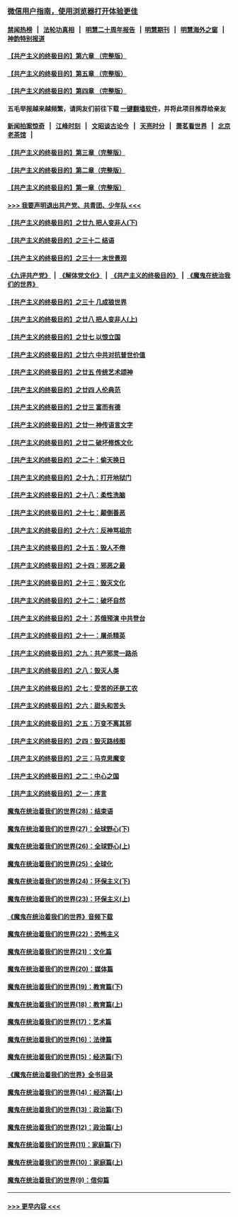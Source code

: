 ### [微信用户指南，使用浏览器打开体验更佳](https://github.com/gfw-breaker/banned-news1/blob/master/indexes/wechat-guide.md?t=0)
#### [禁闻热榜](热点新闻.md?t=0)  &nbsp;&nbsp;|&nbsp;&nbsp; [法轮功真相](https://github.com/gfw-breaker/truth/blob/master/README.md?t=0) &nbsp;&nbsp;|&nbsp;&nbsp; [明慧二十周年报告](https://github.com/gfw-breaker/mh-reports/blob/master/README.md?t=0) &nbsp;&nbsp;|&nbsp;&nbsp;[明慧期刊](https://github.com/gfw-breaker/mh-qikan) &nbsp;&nbsp;|&nbsp;&nbsp; [明慧海外之窗](https://github.com/gfw-breaker/mh-news/blob/master/README.md?t=0) &nbsp;&nbsp;|&nbsp;&nbsp; [神韵特别报道](https://github.com/gfw-breaker/mh-news/blob/master/shenyun.md?t=0)
#### [【共产主义的终极目的】第六章 （完整版）](../pages/nsc422/n11428913.md?t=02130722) 
#### [【共产主义的终极目的】第五章 （完整版）](../pages/nsc422/n11428912.md?t=02130722) 
#### [【共产主义的终极目的】第四章 （完整版）](../pages/nsc422/n11428907.md?t=02130722) 
#### 五毛举报越来越频繁，请网友们前往下载 [一键翻墙软件](https://github.com/gfw-breaker/ssr-accounts)，并将此项目推荐给亲友
#### [新闻拍案惊奇](https://github.com/gfw-breaker/banned-news1/blob/master/pages/link4.md) &nbsp;&nbsp;|&nbsp;&nbsp; [江峰时刻](https://github.com/gfw-breaker/banned-news1/blob/master/pages/link4.md) &nbsp;&nbsp;|&nbsp;&nbsp; [文昭谈古论今](https://github.com/gfw-breaker/banned-news1/blob/master/pages/link4.md) &nbsp;&nbsp;|&nbsp;&nbsp; [天亮时分](https://github.com/gfw-breaker/banned-news1/blob/master/pages/link4.md) &nbsp;&nbsp;|&nbsp;&nbsp; [萧茗看世界](https://github.com/gfw-breaker/banned-news1/blob/master/pages/link4.md) &nbsp;&nbsp;|&nbsp;&nbsp; [北京老茶馆](https://github.com/gfw-breaker/banned-news1/blob/master/pages/link4.md) &nbsp;&nbsp;|&nbsp;&nbsp; 
#### [【共产主义的终极目的】第三章（完整版）](../pages/nsc422/n11428848.md?t=02130722) 
#### [【共产主义的终极目的】第二章（完整版）](../pages/nsc422/n11428831.md?t=02130722) 
#### [【共产主义的终极目的】第一章（完整版）](../pages/nsc422/n11417651.md?t=02130722) 
#### [>>> 我要声明退出共产党、共青团、少年队 <<<](https://github.com/begood0513/goodnews/blob/master/quit/letter.md) 
#### [【共产主义的终极目的】之廿九 把人变非人(下)](../pages/nsc422/n11344140.md?t=02130722) 
#### [【共产主义的终极目的】之三十二 结语](../pages/nsc422/n11360535.md?t=02130722) 
#### [【共产主义的终极目的】之三十一 末世景观](../pages/nsc422/n11351129.md?t=02130722) 
#### [《九评共产党》](https://github.com/begood0513/9ping.md/blob/master/README.md) &nbsp;|&nbsp; [《解体党文化》](../../../../jtdwh.md/blob/master/README.md)  &nbsp;|&nbsp; [《共产主义的终极目的》](../../../../gczydzjmd.md/blob/master/README.md) &nbsp;|&nbsp; [《魔鬼在统治我们的世界》](../../../../mgztzwmdsj.md/blob/master/README.md) 
#### [【共产主义的终极目的】之三十 几成狼世界](../pages/nsc422/n11348280.md?t=02130722) 
#### [【共产主义的终极目的】之廿八 把人变非人(上)](../pages/nsc422/n11340492.md?t=02130722) 
#### [【共产主义的终极目的】之廿七 以恨立国](../pages/nsc422/n11336944.md?t=02130722) 
#### [【共产主义的终极目的】之廿六 中共对抗普世价值](../pages/nsc422/n11324785.md?t=02130722) 
#### [【共产主义的终极目的】之廿五 传统艺术颂神](../pages/nsc422/n11296396.md?t=02130722) 
#### [【共产主义的终极目的】之廿四 人伦典范](../pages/nsc422/n11296397.md?t=02130722) 
#### [【共产主义的终极目的】之廿三 富而有德](../pages/nsc422/n11283598.md?t=02130722) 
#### [【共产主义的终极目的】之廿一 神传语言文字](../pages/nsc422/n11263265.md?t=02130722) 
#### [【共产主义的终极目的】之廿二 破坏修炼文化](../pages/nsc422/n11245728.md?t=02130722) 
#### [【共产主义的终极目的】之二十：偷天换日](../pages/nsc422/n11238846.md?t=02130722) 
#### [【共产主义的终极目的】之十九：打开地狱门](../pages/nsc422/n11206376.md?t=02130722) 
#### [【共产主义的终极目的】之十八：柔性洗脑](../pages/nsc422/n11199994.md?t=02130722) 
#### [【共产主义的终极目的】之十七：颠倒善恶](../pages/nsc422/n11179782.md?t=02130722) 
#### [【共产主义的终极目的】之十六：反神骂祖宗](../pages/nsc422/n11166798.md?t=02130722) 
#### [【共产主义的终极目的】之十五：毁人不倦](../pages/nsc422/n11166792.md?t=02130722) 
#### [【共产主义的终极目的】之十四：邪恶之最](../pages/nsc422/n11150249.md?t=02130722) 
#### [【共产主义的终极目的】之十三：毁灭文化](../pages/nsc422/n11135227.md?t=02130722) 
#### [【共产主义的终极目的】之十二：破坏自然](../pages/nsc422/n11135214.md?t=02130722) 
#### [【共产主义的终极目的】之十：苏俄预演 中共登台](../pages/nsc422/n11118424.md?t=02130722) 
#### [【共产主义的终极目的】之十一：屠杀精英](../pages/nsc422/n11118442.md?t=02130722) 
#### [【共产主义的终极目的】之九：共产邪灵一路杀](../pages/nsc422/n11114139.md?t=02130722) 
#### [【共产主义的终极目的】之八：毁灭人类](../pages/nsc422/n11108503.md?t=02130722) 
#### [【共产主义的终极目的】之七：受苦的还是工农](../pages/nsc422/n11101809.md?t=02130722) 
#### [【共产主义的终极目的】之六：甜头和苦头](../pages/nsc422/n11096971.md?t=02130722) 
#### [【共产主义的终极目的】之五：万变不离其邪](../pages/nsc422/n11091285.md?t=02130722) 
#### [【共产主义的终极目的】之四：毁灭路线图](../pages/nsc422/n11086284.md?t=02130722) 
#### [【共产主义的终极目的】之三：马克思魔变](../pages/nsc422/n11061941.md?t=02130722) 
#### [【共产主义的终极目的】之二：中心之国](../pages/nsc422/n11047728.md?t=02130722) 
#### [【共产主义的终极目的】之一：序言](../pages/nsc422/n11086077.md?t=02130722) 
#### [魔鬼在统治着我们的世界(28)：结束语](../pages/nsc422/n10936246.md?t=02130722) 
#### [魔鬼在统治着我们的世界(27)：全球野心(下)](../pages/nsc422/n10928319.md?t=02130722) 
#### [魔鬼在统治着我们的世界(26)：全球野心(上)](../pages/nsc422/n10900318.md?t=02130722) 
#### [魔鬼在统治着我们的世界(25)：全球化](../pages/nsc422/n10788205.md?t=02130722) 
#### [魔鬼在统治着我们的世界(24)：环保主义(下)](../pages/nsc422/n10695307.md?t=02130722) 
#### [魔鬼在统治着我们的世界(23)：环保主义(上)](../pages/nsc422/n10688613.md?t=02130722) 
#### [《魔鬼在统治着我们的世界》音频下载](../pages/nsc422/n10635553.md?t=02130722) 
#### [魔鬼在统治着我们的世界(22)：恐怖主义](../pages/nsc422/n10614727.md?t=02130722) 
#### [魔鬼在统治着我们的世界(21)：文化篇](../pages/nsc422/n10597706.md?t=02130722) 
#### [魔鬼在统治着我们的世界(20)：媒体篇](../pages/nsc422/n10586579.md?t=02130722) 
#### [魔鬼在统治着我们的世界(19)：教育篇(下)](../pages/nsc422/n10564808.md?t=02130722) 
#### [魔鬼在统治着我们的世界(18)：教育篇(上)](../pages/nsc422/n10526970.md?t=02130722) 
#### [魔鬼在统治着我们的世界(17)：艺术篇](../pages/nsc422/n10499093.md?t=02130722) 
#### [魔鬼在统治着我们的世界(16)：法律篇](../pages/nsc422/n10485969.md?t=02130722) 
#### [魔鬼在统治着我们的世界(15)：经济篇(下)](../pages/nsc422/n10469975.md?t=02130722) 
#### [《魔鬼在统治着我们的世界》全书目录](../pages/nsc422/n10464261.md?t=02130722) 
#### [魔鬼在统治着我们的世界(14)：经济篇(上)](../pages/nsc422/n10457370.md?t=02130722) 
#### [魔鬼在统治着我们的世界(13)：政治篇(下)](../pages/nsc422/n10448270.md?t=02130722) 
#### [魔鬼在统治着我们的世界(12)：政治篇(上)](../pages/nsc422/n10444576.md?t=02130722) 
#### [魔鬼在统治着我们的世界(11)：家庭篇(下)](../pages/nsc422/n10440961.md?t=02130722) 
#### [魔鬼在统治着我们的世界(10)：家庭篇(上)](../pages/nsc422/n10435448.md?t=02130722) 
#### [魔鬼在统治着我们的世界(9)：信仰篇](../pages/nsc422/n10432159.md?t=02130722) 

----
#### [ >>> 更早内容 <<< ](../indexes/nsc422-earlier.md)
